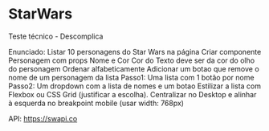 # StarWars
Teste técnico - Descomplica

Enunciado:
  Listar 10 personagens do Star Wars na página
  Criar componente Personagem com props Nome e Cor
  Cor do Texto deve ser da cor do olho do personagem
  Ordenar alfabeticamente
  Adicionar um botao que remove o nome de um personagem da lista
  Passo1: Uma lista com 1 botão por nome
  Passo2: Um dropdown com a lista de nomes e um botao
  Estilizar a lista com Flexbox ou CSS Grid (justificar a escolha). 
  Centralizar no Desktop e alinhar à esquerda no breakpoint mobile (usar width: 768px)
  
 API: https://swapi.co
